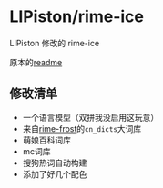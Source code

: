 # LIPiston/rime-ice 

LIPiston 修改的 rime-ice  

原本的[readme](README-original.md)

## 修改清单  

- 一个语言模型（双拼我没启用这玩意）
- 来自[rime-frost](https://github.com/gaboolic/rime-frost)的`cn_dicts`大词库
- 萌娘百科词库
- mc词库
- 搜狗热词自动构建
- 添加了好几个配色